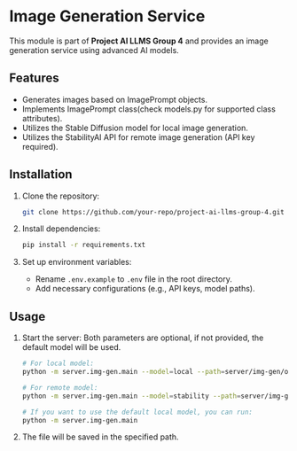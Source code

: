 # Image Generation Service

This module is part of **Project AI LLMS Group 4** and provides an image generation service using advanced AI models.

## Features

- Generates images based on ImagePrompt objects.
- Implements ImagePrompt class(check models.py for supported class attributes).
- Utilizes the Stable Diffusion model for local image generation.
- Utilizes the StabilityAI API for remote image generation (API key required).


## Installation

1. Clone the repository:
    ```bash
    git clone https://github.com/your-repo/project-ai-llms-group-4.git
    ```

2. Install dependencies:
    ```bash
    pip install -r requirements.txt
    ```

3. Set up environment variables:
    - Rename `.env.example` to `.env` file in the root directory.
    - Add necessary configurations (e.g., API keys, model paths).

## Usage

1. Start the server:
    Both parameters are optional, if not provided, the default model will be used.
    
    ```bash
    # For local model:
    python -m server.img-gen.main --model=local --path=server/img-gen/output/output.png
    ```
    ```bash
    # For remote model:
    python -m server.img-gen.main --model=stability --path=server/img-gen/output/output.png
    ```
    ```bash
    # If you want to use the default local model, you can run:
    python -m server.img-gen.main 
    ```

2. The file will be saved in the specified path.

